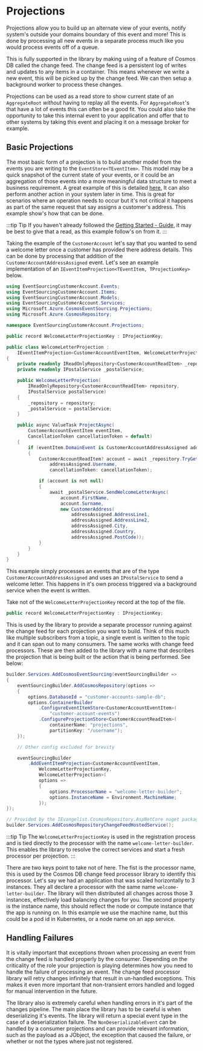 # Projections

Projections allow you to build up an alternate view of your events, notify system's outside your domains boundary of this event and more! This is done by processing all new events in a separate process much like you would process events off of a queue.

This is fully supported in the library by making using of a feature of Cosmos DB called the change feed. The change feed is a persistent log of writes and updates to any items in a container. This means whenever we write a new event, this will be picked up by the change feed. We can then setup a background worker to process these changes.

Projections can be used as a read store to show current state of an `AggregateRoot` _without_ having to replay all the events. For `AggregateRoot`'s that have a lot of events this can often be a good fit. You could also take the opportunity to take this internal event to your application and offer that to other systems by taking this event and placing it on a message broker for example.

## Basic Projections

The most basic form of a projection is to build another model from the events you are writing to the `EventStore<TEventItem>`. This model may be a quick snapshot of the current state of your events, or it could be an aggregation of those events into a more meaningful data structure to meet a business requirement. A great example of this is detailed [here.](../getting-started/guide/04-read-projection.md) It can also perform another action in your system later in time. This is great for scenarios where an operation needs to occur but it's not critical it happens as part of the same request that say assigns a customer's address. This example show's how that can be done.

:::tip Tip
If you haven't already followed the [Getting Started - Guide](../getting-started/guide/00-overview.md), it may be best to give that a read, as this example follow's on from it.
:::

Taking the example of the `CustomerAccount` let's say that you wanted to send a welcome letter once a customer has provided there address details. This can be done by processing that addition of the `CustomerAccountAddressAssigned` event. Let's see an example implementation of an `IEventItemProjection<TEventItem, TProjectionKey>` below.

```csharp
using EventSourcingCustomerAccount.Events;
using EventSourcingCustomerAccount.Items;
using EventSourcingCustomerAccount.Models;
using EventSourcingCustomerAccount.Services;
using Microsoft.Azure.CosmosEventSourcing.Projections;
using Microsoft.Azure.CosmosRepository;

namespace EventSourcingCustomerAccount.Projections;

public record WelcomeLetterProjectionKey : IProjectionKey;

public class WelcomeLetterProjection :
    IEventItemProjection<CustomerAccountEventItem, WelcomeLetterProjectionKey>
{
    private readonly IReadOnlyRepository<CustomerAccountReadItem> _repository;
    private readonly IPostalService _postalService;

    public WelcomeLetterProjection(
        IReadOnlyRepository<CustomerAccountReadItem> repository,
        IPostalService postalService)
    {
        _repository = repository;
        _postalService = postalService;
    }

    public async ValueTask ProjectAsync(
        CustomerAccountEventItem eventItem,
        CancellationToken cancellationToken = default)
    {
        if (eventItem.DomainEvent is CustomerAccountAddressAssigned addressAssigned)
        {
            CustomerAccountReadItem? account = await _repository.TryGetAsync(
                addressAssigned.Username,
                cancellationToken: cancellationToken);

            if (account is not null)
            {
                await _postalService.SendWelcomeLetterAsync(
                    account.FirstName,
                    account.Surname,
                    new CustomerAddress(
                        addressAssigned.AddressLine1,
                        addressAssigned.AddressLine2,
                        addressAssigned.City,
                        addressAssigned.Country,
                        addressAssigned.PostCode));
            }
        }
    }
}
```

This example simply processes an events that are of the type `CustomerAccountAddressAssigned` and uses an `IPostalService` to send a welcome letter. This happens in it's own process triggered via a background service when the event is written.

Take not of the `WelcomeLetterProjectionKey` record at the top of the file.

```csharp
public record WelcomeLetterProjectionKey : IProjectionKey;
```

This is used by the library to provide a separate processor running against the change feed for each projection you want to build. Think of this much like multiple subscribers from a topic, a single event is written to the topic and it can span out to many consumers. The same works with change feed processors. These are then added to the library with a name that describes the projection that is being built or the action that is being performed. See below:

```csharp
builder.Services.AddCosmosEventSourcing(eventSourcingBuilder =>
{
    eventSourcingBuilder.AddCosmosRepository(options =>
    {
        options.DatabaseId = "customer-accounts-sample-db";
        options.ContainerBuilder
            .ConfigureEventItemStore<CustomerAccountEventItem>(
                "customer-account-events")
            .ConfigureProjectionStore<CustomerAccountReadItem>(
                containerName: "projections",
                partitionKey: "/username");
    });

    // Other config excluded for brevity

    eventSourcingBuilder
        .AddEventItemProjection<CustomerAccountEventItem,
            WelcomeLetterProjectionKey,
            WelcomeLetterProjection>(
            options =>
            {
                options.ProcessorName = "welcome-letter-builder";
                options.InstanceName = Environment.MachineName;
            });
});

// Provided by the IEvangelist.CosmosRepository.AspNetCore nuget package.
builder.Services.AddCosmosRepositoryChangeFeedHostedService();
```

:::tip Tip
The `WelcomeLetterProjectionKey` is used in the registration process and is tied directly to the processor with the name `welcome-letter-builder`. This enables the library to resolve the correct services and start a fresh processor per projection.
:::

There are two keys point to take not of here. The fist is the processor name, this is used by the Cosmos DB change feed processor library to identify this processor. Let's say we had an application that was scaled horizontally to 3 instances. They all declare a processor with the same name `welcome-letter-builder`. The library will then distributed all changes across those 3 instances, effectively load balancing changes for you. The second property is the instance name, this should reflect the node or compute instance that the app is running on. In this example we use the machine name, but this could be a pod id in Kubernetes, or a node name on an app service.

## Handling Failures

It is vitally important that exceptions thrown when processing an event from the change feed is handled properly by the consumer. Depending on the criticality of the role your projection is playing determines how you need to handle the failure of processing an event. The change feed processor library will retry changes infinitely that result in un-handled exceptions. This makes it even more important that non-transient errors handled and logged for manual intervention in the future.

The library also is extremely careful when handling errors in it's part of the changes pipeline. The main place the library has to be careful is when deserializing it's events. The library will return a special event type in the case of a deserialization failure. The `NonDeserializableEvent` can be handled by a consumer projections and can provide relevant information, such as the payload as a JObject, the exception that caused the failure, or whether or not the types where just not registered.